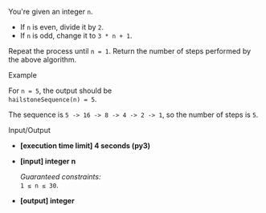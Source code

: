 
You're given an integer  `n`.

-   If  `n`  is even, divide it by  `2`.
-   If  `n`  is odd, change it to  `3 * n + 1`.

Repeat the process until  `n = 1`. Return the number of steps performed by the above algorithm.

Example

For  `n = 5`, the output should be  
`hailstoneSequence(n) = 5`.

The sequence is  `5 -> 16 -> 8 -> 4 -> 2 -> 1`, so the number of steps is  `5`.

Input/Output

-   **[execution time limit] 4 seconds (py3)**
    
-   **[input] integer n**
    
    _Guaranteed constraints:_  
    `1 ≤ n ≤ 30`.
    
-   **[output] integer**